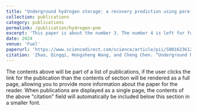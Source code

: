```yaml
---
title: "Underground hydrogen storage: a recovery prediction using pore network modeling and machine learning."
collection: publications
category: publications
permalink: /publication/hydrogen-pnm
excerpt: 'This paper is about the number 3. The number 4 is left for future work.'
date: 2024
venue: 'Fuel'
paperurl: 'https://www.sciencedirect.com/science/article/pii/S0016236123026650'
citation: 'Zhao, Qingqi, Hongsheng Wang, and Cheng Chen. ”Underground hydrogen storage: a recovery prediction using pore network modeling and machine learning.” Fuel 357 (2024): 130051.'
---
```


The contents above will be part of a list of publications, if the user clicks the link for the publication than the contents of section will be rendered as a full page, allowing you to provide more information about the paper for the reader. When publications are displayed as a single page, the contents of the above "citation" field will automatically be included below this section in a smaller font.
